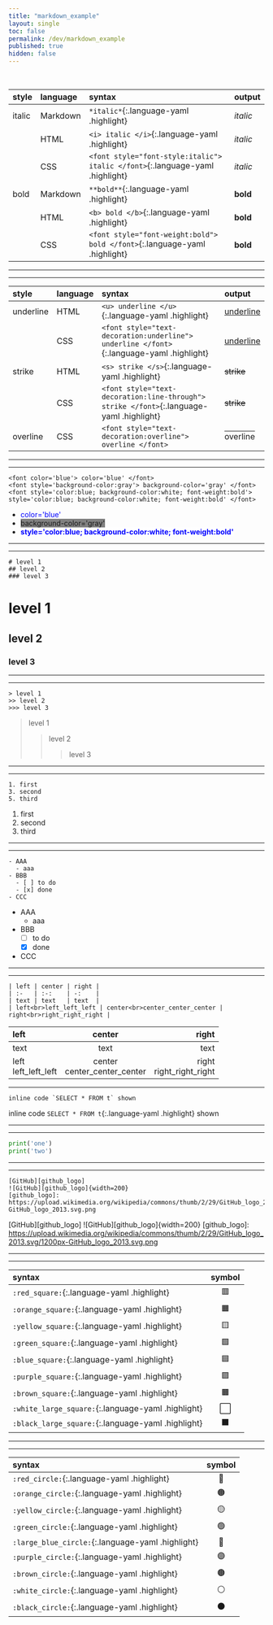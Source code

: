 ```yaml
---
title: "markdown_example"
layout: single
toc: false
permalink: /dev/markdown_example
published: true
hidden: false
---
```


<br>

| style | language | syntax | output |
| :-    | :-       | :-     | :-     |
| italic | Markdown | `*italic*`{:.language-yaml .highlight} | *italic* |
|        | HTML     | `<i> italic </i>`{:.language-yaml .highlight} | <i> italic </i> |
|        | CSS      | `<font style="font-style:italic"> italic </font>`{:.language-yaml .highlight} | <font style="font-style:italic"> italic </font> |
| bold | Markdown | `**bold**`{:.language-yaml .highlight} | **bold** |
|      | HTML     | `<b> bold </b>`{:.language-yaml .highlight} | <b> bold </b> |
|      | CSS      | `<font style="font-weight:bold"> bold </font>`{:.language-yaml .highlight} | <font style="font-weight:bold"> bold </font> |

***
***

| style | language | syntax | output |
| :-    | :-       | :-     | :-     |
| underline | HTML | `<u> underline </u>`{:.language-yaml .highlight} | <u> underline </u> |
|           | CSS  | `<font style="text-decoration:underline"> underline </font>`{:.language-yaml .highlight} | <font style="text-decoration:underline"> underline </font> |
| strike | HTML | `<s> strike </s>`{:.language-yaml .highlight} | <s> strike </s> |
|        | CSS  | `<font style="text-decoration:line-through"> strike </font>`{:.language-yaml .highlight} | <font style="text-decoration:line-through"> strike </font> |
| overline | CSS | `<font style="text-decoration:overline"> overline </font>` | <font style="text-decoration:overline"> overline </font> |

***
***

```text
<font color='blue'> color='blue' </font>
<font style='background-color:gray'> background-color='gray' </font>  
<font style='color:blue; background-color:white; font-weight:bold'> style='color:blue; background-color:white; font-weight:bold' </font>
```
- <font color='blue'> color='blue' </font>
- <font style='background-color:gray'> background-color='gray' </font>
- <font style='color:blue; background-color:white; font-weight:bold'> style='color:blue; background-color:white; font-weight:bold' </font>

***
***

```text
# level 1
## level 2
### level 3
```
# level 1
## level 2
### level 3

***
***

```text
> level 1
>> level 2
>>> level 3
```
> level 1
>> level 2
>>> level 3

***
***

```text
1. first
3. second
5. third
```
1. first
3. second
5. third

***
***

```text
- AAA
  - aaa
- BBB
  - [ ] to do
  - [x] done
- CCC
```
- AAA
  - aaa
- BBB
  - [ ] to do
  - [x] done
- CCC

***
***

```text
| left | center | right |
| :-   | :-:    | -:    |
| text | text   | text  |
| left<br>left_left_left | center<br>center_center_center | right<br>right_right_right |
```

| left | center | right |
| :-   | :-:    | -:    |
| text | text   | text  |
| left<br>left_left_left | center<br>center_center_center | right<br>right_right_right |

***

```text
inline code `SELECT * FROM t` shown
```
inline code `SELECT * FROM t`{:.language-yaml .highlight} shown

***
***

```python
print('one')
print('two')
```

***
***

```text
[GitHub][github_logo]
![GitHub][github_logo]{width=200}
[github_logo]: https://upload.wikimedia.org/wikipedia/commons/thumb/2/29/GitHub_logo_2013.svg/1200px-GitHub_logo_2013.svg.png
```
[GitHub][github_logo]
![GitHub][github_logo]{width=200}
[github_logo]: https://upload.wikimedia.org/wikipedia/commons/thumb/2/29/GitHub_logo_2013.svg/1200px-GitHub_logo_2013.svg.png

***
***

| syntax | symbol |
| :- | :-: |
| `:red_square:`{:.language-yaml .highlight} | 🟥 |
| `:orange_square:`{:.language-yaml .highlight} | 🟧 |
| `:yellow_square:`{:.language-yaml .highlight} | 🟨 |
| `:green_square:`{:.language-yaml .highlight} | 🟩 |
| `:blue_square:`{:.language-yaml .highlight} | 🟦 |
| `:purple_square:`{:.language-yaml .highlight} | 🟪 |
| `:brown_square:`{:.language-yaml .highlight} | 🟫 |
| `:white_large_square:`{:.language-yaml .highlight} | ⬜ |
| `:black_large_square:`{:.language-yaml .highlight} | ⬛ |

***
***

| syntax | symbol |
| :- | :-: |
| `:red_circle:`{:.language-yaml .highlight} | 🔴 |
| `:orange_circle:`{:.language-yaml .highlight} | 🟠 |
| `:yellow_circle:`{:.language-yaml .highlight} | 🟡 |
| `:green_circle:`{:.language-yaml .highlight} | 🟢 |
| `:large_blue_circle:`{:.language-yaml .highlight} | 🔵 |
| `:purple_circle:`{:.language-yaml .highlight} | 🟣 |
| `:brown_circle:`{:.language-yaml .highlight} | 🟤 |
| `:white_circle:`{:.language-yaml .highlight} | ⚪ |
| `:black_circle:`{:.language-yaml .highlight} | ⚫ |
